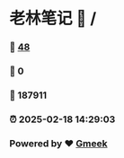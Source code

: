 # 老林笔记 :link: / 
### :page_facing_up: [48](//tag.html) 
### :speech_balloon: 0 
### :hibiscus: 187911 
### :alarm_clock: 2025-02-18 14:29:03 
### Powered by :heart: [Gmeek](https://github.com/Meekdai/Gmeek)
